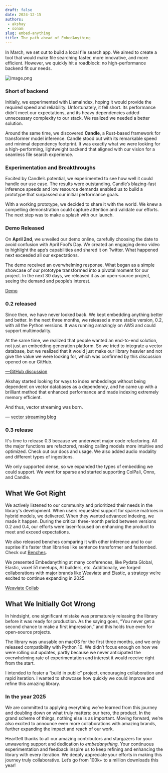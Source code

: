 ```yaml
---
draft: false 
date: 2024-12-15
authors: 
 - akshay
 - sonam
slug: embed-anything
title: The path ahead of EmbedAnything
---
```

In March, we set out to build a local file search app. We aimed to create a tool that would make file searching faster, more innovative, and more efficient. However, we quickly hit a roadblock: no high-performance backend fit our needs.

<!-- more -->

![image.png](https://royal-hygienic-522.notion.site/image/https%3A%2F%2Fprod-files-secure.s3.us-west-2.amazonaws.com%2Ff1bf59bf-2c3f-4b4d-a5f9-109d041ef45a%2Faa8abe48-4210-494c-af98-458b6694b09a%2Fimage.png?table=block&id=15d81b6a-6bbe-80cc-883e-fcafd65e619d&spaceId=f1bf59bf-2c3f-4b4d-a5f9-109d041ef45a&width=1420&userId=&cache=v2)

### Short of backend

Initially, we experimented with LlamaIndex, hoping it would provide the required speed and reliability. Unfortunately, it fell short. Its performance didn’t meet our expectations, and its heavy dependencies added unnecessary complexity to our stack. We realized we needed a better solution.

Around the same time, we discovered **Candle**, a Rust-based framework for transformer model inference. Candle stood out with its remarkable speed and minimal dependency footprint. It was exactly what we were looking for a high-performing, lightweight backend that aligned with our vision for a seamless file search experience.

### Experimentation and Breakthroughs

Excited by Candle’s potential, we experimented to see how well it could handle our use case. The results were outstanding. Candle’s blazing-fast inference speeds and low resource demands enabled us to build a prototype that surpassed our initial performance goals.

With a working prototype, we decided to share it with the world. We knew a compelling demonstration could capture attention and validate our efforts. The next step was to make a splash with our launch.

### Demo Released

On **April 2nd**, we unveiled our demo online, carefully choosing the date to avoid confusion with April Fool’s Day. We created an engaging demo video to highlight the app’s capabilities and shared it on Twitter. What happened next exceeded all our expectations.

The demo received an overwhelming response. What began as a simple showcase of our prototype transformed into a pivotal moment for our project. In the next 30 days, we released it as an open-source project, seeing the demand and people’s interest.

[Demo](https://www.youtube.com/watch?v=HLXIuznnXcI)
### 0.2 released

Since then, we have never looked back. We kept embedding anything better and better. In the next three months, we released a more stable version, 0.2, with all the Python versions. It was running amazingly on AWS and could support multimodality.

At the same time, we realized that people wanted an end-to-end solution, not just an embedding generation platform. So we tried to integrate a vector database, but we realized that it would just make our library heavier and not give the value we were looking for, which was confirmed by this discussion opened on our GitHub.

[—GitHub discussion](https://github.com/StarlightSearch/EmbedAnything/discussions/44#discussion-6953627)

Akshay started looking for ways to index embeddings without being dependent on vector databases as a dependency, and he came up with a brilliant method that enhanced performance and made indexing extremely memory efficient.

And thus, vector streaming was born.

— [vector streaming blog](https://starlight-search.com/blog/2024/01/31/vector-streaming/)

### 0.3 release

It's time to release 0.3 because we underwent major code refactoring. All the major functions are refactored, making calling models more intuitive and optimized. Check out our docs and usage. We also added audio modality and different types of ingestions.

We only supported dense, so we expanded the types of embedding we could support. We went for sparse and started supporting ColPali, Onnx, and Candle.

## What We Got Right

We actively listened to our community and prioritized their needs in the library's development. When users requested support for sparse matrices in hybrid models, we delivered. When they wanted advanced indexing, we made it happen. During the critical three-month period between versions 0.2 and 0.4, our efforts were laser-focused on enhancing the product to meet and exceed expectations. 

We also released benches comparing it with other inference and to our suprise it's faster than libraries like sentence transformer and fastembed. Check out [Benches](https://colab.research.google.com/drive/1nXvd25hDYO-j7QGOIIC0M7MDpovuPCaD?usp=sharing).


We presented Embedanything at many conferences, like Pydata Global, Elastic, voxel 51 meetups, AI builders, etc. Additionally, we forged collaborations with major brands like Weaviate and Elastic, a strategy we’re excited to continue expanding in 2025.

[Weaviate Collab](https://www.youtube.com/watch?v=OJRWPLQ44Dw)


## What We Initially Got Wrong

In hindsight, one significant mistake was prematurely releasing the library before it was ready for production. As the saying goes, “You never get a second chance to make a first impression,” and this holds true even for open-source projects.

The library was unusable on macOS for the first three months, and we only released compatibility with Python 10. We didn’t focus enough on how we were rolling out updates, partly because we never anticipated the overwhelming rate of experimentation and interest it would receive right from the start.

I intended to foster a “build in public” project, encouraging collaboration and rapid iteration. I wanted to showcase how quickly we could improve and refine this amazing library. 

### In the year 2025

We are committed to applying everything we’ve learned from this journey and doubling down on what truly matters: our hero, the product. In the grand scheme of things, nothing else is as important. Moving forward, we’re also excited to announce even more collaborations with amazing brands, further expanding the impact and reach of our work.

Heartfelt thanks to all our amazing contributors and stargazers for your unwavering support and dedication to *embedanything*. Your continuous experimentation and feedback inspire us to keep refining and enhancing the library with every iteration. We deeply appreciate your efforts in making this journey truly collaborative. Let’s go from 100k+ to a million downloads this year!